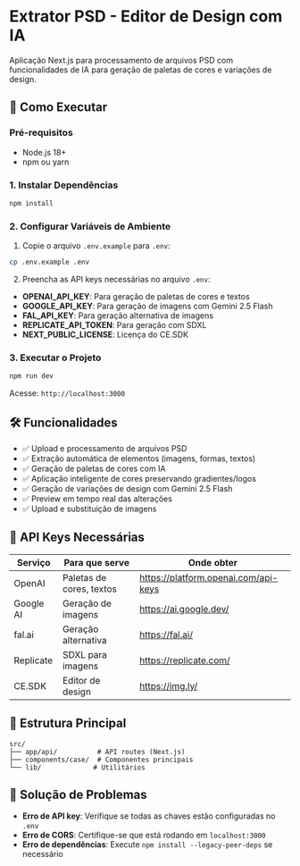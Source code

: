 # Extrator PSD - Editor de Design com IA

Aplicação Next.js para processamento de arquivos PSD com funcionalidades de IA para geração de paletas de cores e variações de design.

## 🚀 Como Executar

### Pré-requisitos
- Node.js 18+ 
- npm ou yarn

### 1. Instalar Dependências
```bash
npm install
```

### 2. Configurar Variáveis de Ambiente
1. Copie o arquivo `.env.example` para `.env`:
```bash
cp .env.example .env
```

2. Preencha as API keys necessárias no arquivo `.env`:
- **OPENAI_API_KEY**: Para geração de paletas de cores e textos
- **GOOGLE_API_KEY**: Para geração de imagens com Gemini 2.5 Flash
- **FAL_API_KEY**: Para geração alternativa de imagens
- **REPLICATE_API_TOKEN**: Para geração com SDXL
- **NEXT_PUBLIC_LICENSE**: Licença do CE.SDK

### 3. Executar o Projeto
```bash
npm run dev
```

Acesse: `http://localhost:3000`

## 🛠 Funcionalidades

- ✅ Upload e processamento de arquivos PSD
- ✅ Extração automática de elementos (imagens, formas, textos)
- ✅ Geração de paletas de cores com IA
- ✅ Aplicação inteligente de cores preservando gradientes/logos
- ✅ Geração de variações de design com Gemini 2.5 Flash
- ✅ Preview em tempo real das alterações
- ✅ Upload e substituição de imagens

## 🔑 API Keys Necessárias

| Serviço | Para que serve | Onde obter |
|---------|----------------|------------|
| OpenAI | Paletas de cores, textos | https://platform.openai.com/api-keys |
| Google AI | Geração de imagens | https://ai.google.dev/ |
| fal.ai | Geração alternativa | https://fal.ai/ |
| Replicate | SDXL para imagens | https://replicate.com/ |
| CE.SDK | Editor de design | https://img.ly/ |

## 📁 Estrutura Principal

```
src/
├── app/api/          # API routes (Next.js)
├── components/case/  # Componentes principais
└── lib/             # Utilitários
```

## 🐛 Solução de Problemas

- **Erro de API key**: Verifique se todas as chaves estão configuradas no `.env`
- **Erro de CORS**: Certifique-se que está rodando em `localhost:3000`
- **Erro de dependências**: Execute `npm install --legacy-peer-deps` se necessário

